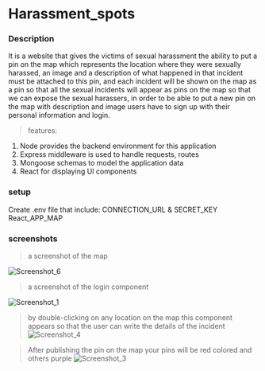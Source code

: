 # Harassment_spots
### Description
It is a website that gives the victims of sexual harassment the ability to put a pin on the map which represents the location where they were sexually harassed, an image and a description of what happened in that incident must be attached to this pin, and each incident will be shown on the map as a pin so that all the sexual incidents will appear as pins on the map so that we can expose the sexual harassers, in order to be able to put a new pin on the map with description and image users have to sign up with their personal information and login.

> features:

1. Node provides the backend environment for this application
2. Express middleware is used to handle requests, routes
3. Mongoose schemas to model the application data
4. React for displaying UI components
### setup 
 Create .env file that include:
CONNECTION_URL & SECRET_KEY
React_APP_MAP
### screenshots 

> a screenshot of the map 

![Screenshot_6](https://user-images.githubusercontent.com/117598008/210181209-a8000d38-3186-47bd-a1ee-0147c5d37480.png)

> a screenshot of the login component

![Screenshot_1](https://user-images.githubusercontent.com/117598008/210181228-55f16c13-f71b-44b8-be7c-5570d44a6945.png)

> by double-clicking on any location on the map this component appears so that the user can write the details of the incident 
![Screenshot_4](https://user-images.githubusercontent.com/117598008/210181454-589ebc40-184e-410d-8657-1dd2ce8b590a.png)

> After publishing the pin on the map your pins will be red colored and others purple 
![Screenshot_3](https://user-images.githubusercontent.com/117598008/210181479-84d1c1cd-a13a-4f8d-a2d0-d3476aa23c11.png)


